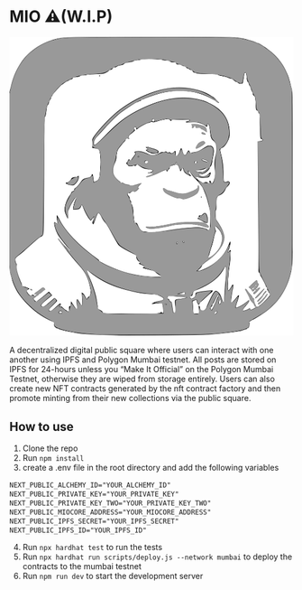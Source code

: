 # MIO ⚠️(W.I.P)

<img src="public/MIOICO.svg" size="100px" >

A decentralized digital public square where users can interact with one another using IPFS and Polygon Mumbai testnet. All posts are stored on IPFS for 24-hours unless you “Make It Official” on the Polygon Mumbai Testnet, otherwise they are wiped from storage entirely. Users can also create new NFT contracts generated by the nft contract factory and then promote minting from their new collections via the public square.

## How to use

1. Clone the repo
2. Run `npm install`
3. create a .env file in the root directory and add the following variables

```
NEXT_PUBLIC_ALCHEMY_ID="YOUR_ALCHEMY_ID"
NEXT_PUBLIC_PRIVATE_KEY="YOUR_PRIVATE_KEY"
NEXT_PUBLIC_PRIVATE_KEY_TWO="YOUR_PRIVATE_KEY_TWO"
NEXT_PUBLIC_MIOCORE_ADDRESS="YOUR_MIOCORE_ADDRESS"
NEXT_PUBLIC_IPFS_SECRET="YOUR_IPFS_SECRET"
NEXT_PUBLIC_IPFS_ID="YOUR_IPFS_ID"

```

4. Run `npx hardhat test` to run the tests
5. Run `npx hardhat run scripts/deploy.js --network mumbai` to deploy the contracts to the mumbai testnet
6. Run `npm run dev` to start the development server
